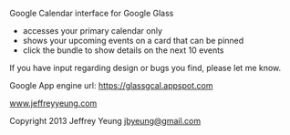 Google Calendar interface for Google Glass

- accesses your primary calendar only
- shows your upcoming events on a card that can be pinned
- click the bundle to show details on the next 10 events


If you have input regarding design or bugs you find, please let me know.

Google App engine url: https://glassgcal.appspot.com

www.jeffreyyeung.com


Copyright 2013 Jeffrey Yeung jbyeung@gmail.com
